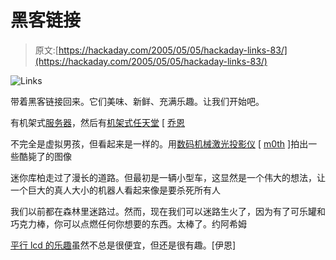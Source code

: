 # 黑客链接

> 原文:[https://hackaday.com/2005/05/05/hackaday-links-83/](https://hackaday.com/2005/05/05/hackaday-links-83/)

![Links](../Images/8c772aef38b9b69d433d6201bc572943.png)

带着黑客链接回来。它们美味、新鲜、充满乐趣。让我们开始吧。

有机架式[服务器](http://www.mini-itx.com/projects/gingerbreadvillage/)，然后有[机架式任天堂](http://boris.eggsandtoast.com/nintendo.php) [ [乔恩](http://www.eggsandtoast.com)

不完全是虚拟男孩，但看起来是一样的。用[数码机械激光投影仪](http://www.teamdroid.com/archives/2005/04/07/mechanical-digital-laser-video-projector-project/) [ [m0th](http://hannover.ccc.de/) ]拍出一些酷毙了的图像

迷你库柏走过了漫长的道路。但最初是一辆小型车，这显然是一个伟大的想法，让一个巨大的真人大小的机器人看起来像是要杀死所有人

我们以前都在森林里迷路过。然而，现在我们可以迷路生火了，因为有了可乐罐和巧克力棒，你可以点燃任何你想要的东西。太棒了。约阿希姆

[平行 lcd 的乐趣](http://www.myrolypoly.com/lcd_project/lcd_project.html#ss1.5)虽然不总是很便宜，但还是很有趣。[伊恩]